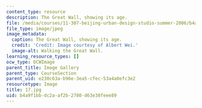```yaml
---
content_type: resource
description: The Great Wall, showing its age.
file: /media/courses/11-307-beijing-urban-design-studio-summer-2006/b4a9f1bbdc2aaf2b2780d63e38feee89_17.jpg
file_type: image/jpeg
image_metadata:
  caption: The Great Wall, showing its age.
  credit: 'Credit: Image courtesy of Albert Wei.'
  image-alt: Walking the Great Wall.
learning_resource_types: []
ocw_type: OCWImage
parent_title: Image Gallery
parent_type: CourseSection
parent_uid: e230c63a-b96e-3ea5-cfec-53a4a0efc3e2
resourcetype: Image
title: 17.jpg
uid: b4a9f1bb-dc2a-af2b-2780-d63e38feee89
---
```

